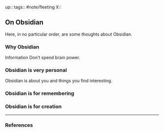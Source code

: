 up::
tags:: #note/fleeting 
X:: 

## On Obsidian

Here, in no particular order, are some thoughts about Obsidian.

### Why Obsidian

Information 
Don't spend brain power.

### Obsidian is very personal

Obsidian is about you and things you find interesting. 

### Obsidian is for remembering

### Obsidian is for creation

---

### References